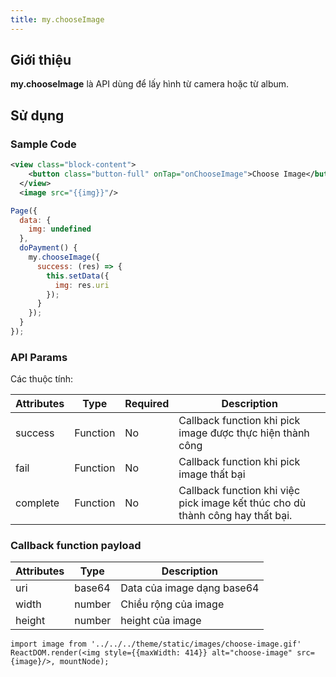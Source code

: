 ```yaml
---
title: my.chooseImage
---
```


## Giới thiệu

**my.chooseImage** là API dùng để lấy hình từ camera hoặc từ album.

## Sử dụng

### Sample Code

```xml
<view class="block-content">
    <button class="button-full" onTap="onChooseImage">Choose Image</button>
  </view>
  <image src="{{img}}"/>
```

```js
Page({
  data: {
    img: undefined
  },
  doPayment() {
    my.chooseImage({
      success: (res) => {
        this.setData({
          img: res.uri
        });
      }
    });
  }
});
```

### API Params

Các thuộc tính:

| Attributes | Type     | Required | Description                                                                    |
| ---------- | -------- | -------- | ------------------------------------------------------------------------------ |
| success    | Function | No       | Callback function khi pick image được thực hiện thành công                     |
| fail       | Function | No       | Callback function khi pick image thất bại                                      |
| complete   | Function | No       | Callback function khi việc pick image kết thúc cho dù thành công hay thất bại. |

### Callback function payload

| Attributes | Type   | Description                |
| ---------- | ------ | -------------------------- |
| uri        | base64 | Data của image dạng base64 |
| width      | number | Chiều rộng của image       |
| height     | number | height của image           |

```__react
import image from '../../../theme/static/images/choose-image.gif'
ReactDOM.render(<img style={{maxWidth: 414}} alt="choose-image" src={image}/>, mountNode);
```
